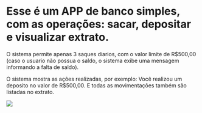 #  Esse é um APP de banco simples, com as operações: sacar, depositar e visualizar extrato.

O sistema permite apenas 3 saques diarios, com o valor limite de R$500,00 (caso o usuario não possua o saldo, o sistema exibe uma mensagem informando a falta de saldo).

O sistema mostra as ações realizadas, por exemplo: Você realizou um deposito no valor de R$500,00.
E todas as movimentações também são listadas no extrato.

<img src="https://private-user-images.githubusercontent.com/139609029/328358107-01ab757f-702e-4ced-b2cc-fbb505ef276d.PNG?jwt=eyJhbGciOiJIUzI1NiIsInR5cCI6IkpXVCJ9.eyJpc3MiOiJnaXRodWIuY29tIiwiYXVkIjoicmF3LmdpdGh1YnVzZXJjb250ZW50LmNvbSIsImtleSI6ImtleTUiLCJleHAiOjE3MTUwNDU2MDcsIm5iZiI6MTcxNTA0NTMwNywicGF0aCI6Ii8xMzk2MDkwMjkvMzI4MzU4MTA3LTAxYWI3NTdmLTcwMmUtNGNlZC1iMmNjLWZiYjUwNWVmMjc2ZC5QTkc_WC1BbXotQWxnb3JpdGhtPUFXUzQtSE1BQy1TSEEyNTYmWC1BbXotQ3JlZGVudGlhbD1BS0lBVkNPRFlMU0E1M1BRSzRaQSUyRjIwMjQwNTA3JTJGdXMtZWFzdC0xJTJGczMlMkZhd3M0X3JlcXVlc3QmWC1BbXotRGF0ZT0yMDI0MDUwN1QwMTI4MjdaJlgtQW16LUV4cGlyZXM9MzAwJlgtQW16LVNpZ25hdHVyZT0wZjUwOThjNzNkODgxMjVjMDYxMTlmNTA1NDIyNjBkZmE1OThmNjk4NzFiYjFiY2NjZDVhMjMxMDczYWQ3MWY1JlgtQW16LVNpZ25lZEhlYWRlcnM9aG9zdCZhY3Rvcl9pZD0wJmtleV9pZD0wJnJlcG9faWQ9MCJ9.Pt8AfeK0KOZm4-OfWM-NujGqIw0ez3pgg1sOG8Gw4mw"/> 
